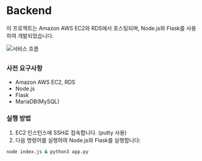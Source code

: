 
# Backend

이 프로젝트는 Amazon AWS EC2와 RDS에서 호스팅되며, Node.js와 Flask를 사용하여 개발되었습니다.

![서비스 흐름](https://github.com/home-gravity/snail/assets/47132589/174b6368-6dac-4168-9a2c-f6add066fa74)

##

### 사전 요구사항

- Amazon AWS EC2, RDS
- Node.js
- Flask
- MariaDB(MySQL)

### 실행 방법

1. EC2 인스턴스에 SSH로 접속합니다. (putty 사용)
2. 다음 명령어를 실행하여 Node.js와 Flask를 실행합니다:

```bash
node index.js & python3 app.py
